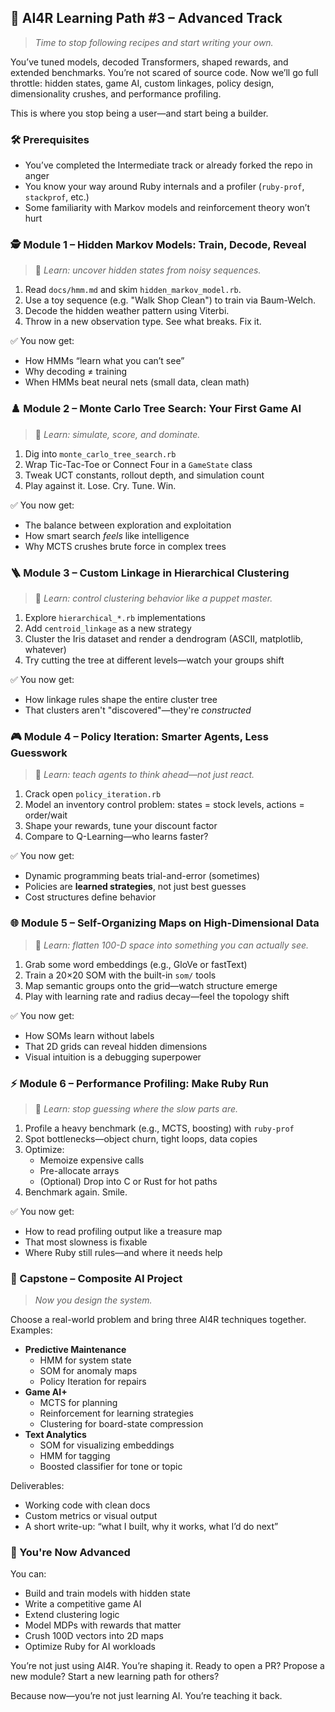 ## 🚀 AI4R Learning Path #3 – **Advanced Track**

> *Time to stop following recipes and start writing your own.*

You’ve tuned models, decoded Transformers, shaped rewards, and extended benchmarks. You’re not scared of source code.
Now we’ll go full throttle: hidden states, game AI, custom linkages, policy design, dimensionality crushes, and performance profiling.

This is where you stop being a user—and start being a builder.

### 🛠️ Prerequisites

* You’ve completed the Intermediate track or already forked the repo in anger
* You know your way around Ruby internals and a profiler (`ruby-prof`, `stackprof`, etc.)
* Some familiarity with Markov models and reinforcement theory won’t hurt

### 🕵️ Module 1 – **Hidden Markov Models**: Train, Decode, Reveal

> 🧠 *Learn: uncover hidden states from noisy sequences.*

1. Read `docs/hmm.md` and skim `hidden_markov_model.rb`.
2. Use a toy sequence (e.g. "Walk Shop Clean") to train via Baum-Welch.
3. Decode the hidden weather pattern using Viterbi.
4. Throw in a new observation type. See what breaks. Fix it.

✅ You now get:

* How HMMs “learn what you can’t see”
* Why decoding ≠ training
* When HMMs beat neural nets (small data, clean math)

### ♟️ Module 2 – **Monte Carlo Tree Search**: Your First Game AI

> 🧠 *Learn: simulate, score, and dominate.*

1. Dig into `monte_carlo_tree_search.rb`
2. Wrap Tic-Tac-Toe or Connect Four in a `GameState` class
3. Tweak UCT constants, rollout depth, and simulation count
4. Play against it. Lose. Cry. Tune. Win.

✅ You now get:

* The balance between exploration and exploitation
* How smart search *feels* like intelligence
* Why MCTS crushes brute force in complex trees

### 🪜 Module 3 – **Custom Linkage** in Hierarchical Clustering

> 🧠 *Learn: control clustering behavior like a puppet master.*

1. Explore `hierarchical_*.rb` implementations
2. Add `centroid_linkage` as a new strategy
3. Cluster the Iris dataset and render a dendrogram (ASCII, matplotlib, whatever)
4. Try cutting the tree at different levels—watch your groups shift

✅ You now get:

* How linkage rules shape the entire cluster tree
* That clusters aren't "discovered"—they're *constructed*

### 🎮 Module 4 – **Policy Iteration**: Smarter Agents, Less Guesswork

> 🧠 *Learn: teach agents to think ahead—not just react.*

1. Crack open `policy_iteration.rb`
2. Model an inventory control problem: states = stock levels, actions = order/wait
3. Shape your rewards, tune your discount factor
4. Compare to Q-Learning—who learns faster?

✅ You now get:

* Dynamic programming beats trial-and-error (sometimes)
* Policies are **learned strategies**, not just best guesses
* Cost structures define behavior

### 🌐 Module 5 – **Self-Organizing Maps** on High-Dimensional Data

> 🧠 *Learn: flatten 100-D space into something you can actually see.*

1. Grab some word embeddings (e.g., GloVe or fastText)
2. Train a 20×20 SOM with the built-in `som/` tools
3. Map semantic groups onto the grid—watch structure emerge
4. Play with learning rate and radius decay—feel the topology shift

✅ You now get:

* How SOMs learn without labels
* That 2D grids can reveal hidden dimensions
* Visual intuition is a debugging superpower

### ⚡ Module 6 – **Performance Profiling**: Make Ruby Run

> 🧠 *Learn: stop guessing where the slow parts are.*

1. Profile a heavy benchmark (e.g., MCTS, boosting) with `ruby-prof`
2. Spot bottlenecks—object churn, tight loops, data copies
3. Optimize:
   * Memoize expensive calls
   * Pre-allocate arrays
   * (Optional) Drop into C or Rust for hot paths
4. Benchmark again. Smile.

✅ You now get:

* How to read profiling output like a treasure map
* That most slowness is fixable
* Where Ruby still rules—and where it needs help

### 🏁 Capstone – **Composite AI Project**

> *Now you design the system.*

Choose a real-world problem and bring three AI4R techniques together. Examples:

* **Predictive Maintenance**
  * HMM for system state
  * SOM for anomaly maps
  * Policy Iteration for repairs
* **Game AI+**
  * MCTS for planning
  * Reinforcement for learning strategies
  * Clustering for board-state compression
* **Text Analytics**
  * SOM for visualizing embeddings
  * HMM for tagging
  * Boosted classifier for tone or topic

Deliverables:

* Working code with clean docs
* Custom metrics or visual output
* A short write-up: “what I built, why it works, what I’d do next”

### 🥇 You're Now Advanced

You can:

* Build and train models with hidden state
* Write a competitive game AI
* Extend clustering logic
* Model MDPs with rewards that matter
* Crush 100D vectors into 2D maps
* Optimize Ruby for AI workloads

You’re not just using AI4R. You’re shaping it.
Ready to open a PR? Propose a new module?
Start a new learning path for others?

Because now—you’re not just learning AI.
You’re teaching it back.
